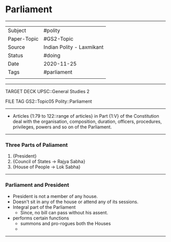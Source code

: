 # Parliament

***

|             |                           |
| ----------- | ------------------------- |
| Subject     | #polity                   |
| Paper-Topic | #GS2-Topic                |
| Source      | Indian Polity - Laxmikant |
| Status      | #doing                    |
| Date        | 2020-11-25                |
| Tags        | #parliament               |
|             |                           |

***

TARGET DECK
UPSC::General Studies 2

FILE TAG
GS2::Topic05 Polity::Parliament

***

*   Articles {1:79 to 122::range of articles} in Part {1:V} of the Constitution deal with the organisation, composition, duration, officers, procedures, privileges, powers and so on of the Parliament.

---

### Three Parts of Paliament
1.  {President}
2. {Council of States -> Rajya Sabha}
3. {House of People -> Lok Sabha}

---

### Parliament and President
* President is not a member of any house.
* Doesn't sit in any of the house or attend any of its sessions.
* Integral part of the Parliament
	* Since, no bill can pass without his assent.
* performs certain functions	
	* summons and pro-rogues both the Houses
	* 

---





